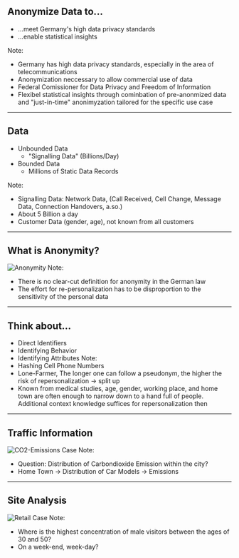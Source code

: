 ## Anonymize Data to...
* ...meet Germany's high data privacy standards
* ...enable statistical insights

Note:
* Germany has high data privacy standards, especially in the area of telecommunications
* Anonymization neccessary to allow commercial use of data
* Federal Comissioner for Data Privacy and Freedom of Information
* Flexibel statistical insights through cominbation of pre-anonmized data and "just-in-time"
anonimyzation tailored for the specific use case
---
## Data
  - Unbounded Data <!-- .element: class="fragment" -->
    * "Signalling Data" (Billions/Day)
  - Bounded Data <!-- .element: class="fragment" -->
    * Millions of Static Data Records

Note:
* Signalling Data: Network Data, (Call Received, Cell Change, Message Data, Connection Handovers, a.so.)
* About 5 Billion a day
* Customer Data (gender, age), not known from all customers
---
 ## What is Anonymity?
![Anonymity](img/anon.png)
Note:
* There is no clear-cut definition for anonymity in the German law
* The effort for re-personalization has to be disproportion to the sensitivity of the personal data
---
## Think about...
* Direct Identifiers <!-- .element: class="fragment" -->
* Identifying Behavior<!-- .element: class="fragment" -->
* Identifying Attributes <!-- .element: class="fragment" -->
Note:
* Hashing Cell Phone Numbers
* Lone-Farmer, The longer one can follow a pseudonym, the higher the risk of repersonalization -> split up
* Known from medical studies, age, gender, working place, and home town are often enough to narrow down to
a hand full of people. Additional context knowledge suffices for repersonalization then
---
## Traffic Information
![CO2-Emissions Case](img/nuernberg.png)
Note:
* Question: Distribution of Carbondioxide Emission within the city?
* Home Town -> Distribution of Car Models -> Emissions
---
## Site Analysis
![Retail Case](img/site.png)
Note:
* Where is the highest concentration of male visitors between the ages of 30 and 50?
* On a week-end, week-day?